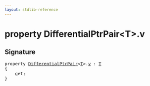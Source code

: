 ```yaml
---
layout: stdlib-reference
---
```


# property DifferentialPtrPair\<T\>\.v

## Signature

<pre>
<span class='code_keyword'>property</span> <a href="../types/differentialptrpair-0cf/index" class="code_type">DifferentialPtrPair</a>&lt;<a href="../types/differentialptrpair-0cf/index#typeparam-T" class="code_type">T</a>&gt;.<a href="v">v</a> : <a href="../types/differentialptrpair-0cf/index#typeparam-T" class="code_type">T</a>
{
    get;
}
</pre>

